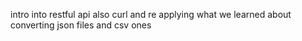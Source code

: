 intro into restful api also curl and re applying what we learned about converting json files and csv ones

